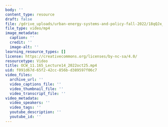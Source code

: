 ```yaml
---
body: ''
content_type: resource
draft: false
file: /gdrive_uploads/urban-energy-systems-and-policy-fall-2022/18qQJx_DB9F1P3TgcppFQreS4OXN0fYjN/ocw_11165_lecture14_2022oct25.mp4
file_type: video/mp4
image_metadata:
  caption: ''
  credit: ''
  image-alt: ''
learning_resource_types: []
license: https://creativecommons.org/licenses/by-nc-sa/4.0/
resourcetype: Video
title: OCW_11.165_Lecture14_2022oct25.mp4
uid: f091d67d-65f2-42cc-856b-d389597f06c7
video_files:
  archive_url: ''
  video_captions_file: ''
  video_thumbnail_file: ''
  video_transcript_file: ''
video_metadata:
  video_speakers: ''
  video_tags: ''
  youtube_description: ''
  youtube_id: ''
---
```

